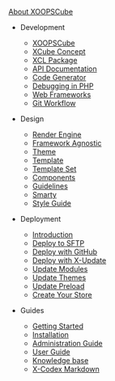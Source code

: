 [<span class="iconify" data-icon="mdi:cube-outline"></span> About XOOPSCube](/en/about.md)

- Development
    - [XOOPSCube](/en/development/)
    - [XCube Concept](/en/development/xcube-concept.md)
    - [XCL Package](/en/development/xcl-package.md)
    - [API Documentation](/en/development/api.md)
    - [Code Generator](/en/development/xcube-tools.md)
    - [Debugging in PHP](/en/development/debug.md)
    - [Web Frameworks](/en/development/web-framework.md)
    - [Git Workflow](/en/development/git-workflow.md)

- Design
    - [Render Engine](/en/design/)
    - [Framework Agnostic](/en/design/framework-agnostic.md)
    - [Theme](/en/design/theme.md)
    - [Template](/en/design/template.md)
    - [Template Set](/en/design/template-set.md)
    - [Components](/en/design/components.md)
    - [Guidelines](/en/design/guidelines.md)
    - [Smarty](/en/design/smarty.md)
    - [Style Guide](/en/design/style-guide.md)

- Deployment
    - [Introduction](/en/deployment/)
    - [Deploy to SFTP](/en/deployment/sftp.md)
    - [Deploy with GitHub](/en/deployment/deploy-github.md)
    - [Deploy with X-Update](/en/deployment/update-manager.md)
    - [Update Modules](/en/deployment/update-module.md)
    - [Update Themes](/en/deployment/update-theme.md)
    - [Update Preload](/en/deployment/update-preload.md)
    - [Create Your Store](/en/deployment/update-store.md)

- Guides
    - [Getting Started](/en/guides/)
    - [Installation](/en/guides/installation.md)
    - [Administration Guide](/en/guides/administration.md)
    - [User Guide](/en/guides/user-guide.md)
    - [Knowledge base](/en/guides/knowledge-base.md)
    - [X-Codex Markdown](/en/guides/markdown/)
